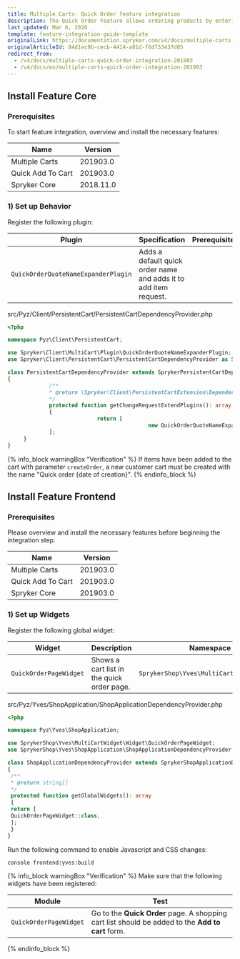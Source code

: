 ```yaml
---
title: Multiple Carts- Quick Order feature integration
description: The Quick Order Feature allows ordering products by entering SKU and quantity on one page. The guide describes how to integrate the feature into your project.
last_updated: Mar 6, 2020
template: feature-integration-guide-template
originalLink: https://documentation.spryker.com/v4/docs/multiple-carts-quick-order-integration-201903
originalArticleId: 84d1ec9b-cecb-4414-a81d-f6d753437d05
redirect_from:
  - /v4/docs/multiple-carts-quick-order-integration-201903
  - /v4/docs/en/multiple-carts-quick-order-integration-201903
---
```


## Install Feature Core

### Prerequisites

To start feature integration, overview and install the necessary features:

| Name | Version |
| --- | --- |
| Multiple Carts | 201903.0 |
| Quick Add To Cart | 201903.0 |
| Spryker Core | 2018.11.0 |

### 1) Set up Behavior

Register the following plugin:

| Plugin | Specification | Prerequisites | Namespace |
| --- | --- | --- | --- |
|  `QuickOrderQuoteNameExpanderPlugin` | Adds a default quick order name and adds it to add item request. |  |  `Spryker\Client\MultiCart\Plugin` |

src/Pyz/Client/PersistentCart/PersistentCartDependencyProvider.php

```php
<?php

namespace Pyz\Client\PersistentCart;

use Spryker\Client\MultiCart\Plugin\QuickOrderQuoteNameExpanderPlugin;
use Spryker\Client\PersistentCart\PersistentCartDependencyProvider as SprykerPersistentCartDependencyProvider;

class PersistentCartDependencyProvider extends SprykerPersistentCartDependencyProvider
{
             /**
             * @return \Spryker\Client\PersistentCartExtension\Dependency\Plugin\PersistentCartChangeExpanderPluginInterface[]
             */
             protected function getChangeRequestExtendPlugins(): array
             {
                            return [
                                            new QuickOrderQuoteNameExpanderPlugin(),
             ];
     }
} 
```

{% info_block warningBox "Verification" %}
If items have been added to the cart with parameter `createOrder`, a new customer cart must be created with the name "Quick order {date of creation}".
{% endinfo_block %}

## Install Feature Frontend

### Prerequisites

Please overview and install the necessary features before beginning the integration step.

| Name | Version |
| --- | --- |
| Multiple Carts | 201903.0 |
| Quick Add To Cart | 201903.0 |
| Spryker Core | 201903.0 |

### 1) Set up Widgets

Register the following global widget:

| Widget | Description | Namespace |
| --- | --- | --- |
|  `QuickOrderPageWidget` | Shows a cart list in the quick order page. |  `SprykerShop\Yves\MultiCartWidget\Widget` |

src/Pyz/Yves/ShopApplication/ShopApplicationDependencyProvider.php

```php
<?php

namespace Pyz\Yves\ShopApplication;

use SprykerShop\Yves\MultiCartWidget\Widget\QuickOrderPageWidget;
use SprykerShop\Yves\ShopApplication\ShopApplicationDependencyProvider as SprykerShopApplicationDependencyProvider;

class ShopApplicationDependencyProvider extends SprykerShopApplicationDependencyProvider
{
 /**
 * @return string[]
 */
 protected function getGlobalWidgets(): array
 {
 return [
 QuickOrderPageWidget::class,
 ];
 }
} 
```

Run the following command to enable Javascript and CSS changes:

```bash
console frontend:yves:build
```

{% info_block warningBox "Verification" %}
Make sure that the following widgets have been registered:<table><thead><tr><th>Module</th><th>Test</th></tr></thead><tbody><tr><td>`QuickOrderPageWidget`</td><td>Go to the **Quick Order** page. A shopping cart list should be added to the **Add to cart** form.</td></tr></tbody></table>
{% endinfo_block %}
